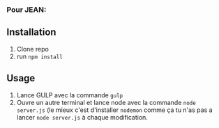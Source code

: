 ### Pour JEAN:

## Installation

1. Clone repo
2. run `npm install` 

## Usage 

1. Lance GULP avec la commande `gulp`
2. Ouvre un autre terminal et lance node avec la commande `node server.js` (le mieux c'est d'installer `nodemon` comme ça tu n'as pas a lancer `node server.js` à chaque modification.
